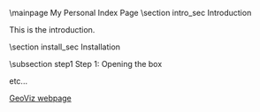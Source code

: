  \mainpage My Personal Index Page
 \section intro_sec Introduction

 This is the introduction.

 \section install_sec Installation

 \subsection step1 Step 1: Opening the box

 etc...

<a href="/index.html">GeoViz webpage</a>

